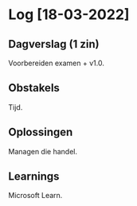 # Log [18-03-2022]
 
## Dagverslag (1 zin)
Voorbereiden examen + v1.0.

## Obstakels
Tijd.

## Oplossingen
Managen die handel.

## Learnings
Microsoft Learn.